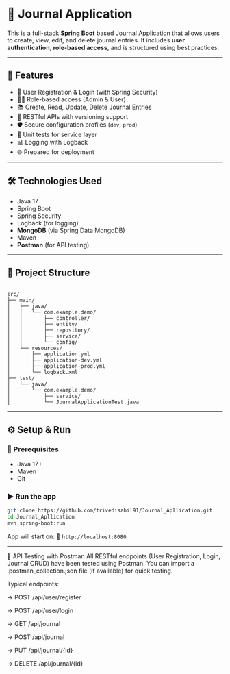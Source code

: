 # 📝 Journal Application

This is a full-stack **Spring Boot** based Journal Application that allows users to create, view, edit, and delete journal entries. It includes **user authentication**, **role-based access**, and is structured using best practices.

---

## 🚀 Features

- 🔐 User Registration & Login (with Spring Security)
- 🧑‍💼 Role-based access (Admin & User)
- 📚 Create, Read, Update, Delete Journal Entries
- 📁 RESTful APIs with versioning support
- 🛡️ Secure configuration profiles (`dev`, `prod`)
- 🧪 Unit tests for service layer
- 📊 Logging with Logback
- 🌐 Prepared for deployment

---

## 🛠️ Technologies Used

- Java 17
- Spring Boot
- Spring Security
- Logback (for logging)
- **MongoDB** (via Spring Data MongoDB)
- Maven
- **Postman** (for API testing)

---

## 📁 Project Structure

```

src/
├── main/
│   ├── java/
│   │   └── com.example.demo/
│   │       ├── controller/
│   │       ├── entity/
│   │       ├── repository/
│   │       ├── service/
│   │       └── config/
│   └── resources/
│       ├── application.yml
│       ├── application-dev.yml
│       ├── application-prod.yml
│       └── logback.xml
├── test/
│   └── java/
│       └── com.example.demo/
│           ├── service/
│           └── JournalApplicationTest.java

````

---

## ⚙️ Setup & Run

### 🔧 Prerequisites
- Java 17+
- Maven
- Git

### ▶️ Run the app
```bash
git clone https://github.com/trivedisahil91/Journal_Apllication.git
cd Journal_Apllication
mvn spring-boot:run
````

App will start on:
📍 `http://localhost:8080`

---


🧪 API Testing with Postman
All RESTful endpoints (User Registration, Login, Journal CRUD) have been tested using Postman.
You can import a .postman_collection.json file (if available) for quick testing.

Typical endpoints:

  -> POST /api/user/register

  -> POST /api/user/login

  -> GET /api/journal

  -> POST /api/journal

  -> PUT /api/journal/{id}

  -> DELETE /api/journal/{id}
